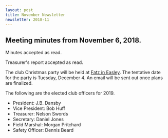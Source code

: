 ```yaml
---
layout: post
title: November Newsletter
newsletter: 2018-11
---
```

## Meeting minutes from November 6, 2018.

Minutes accepted as read.

Treasurer's report accepted as read.

The club Christmas party will be held at [Fatz in
Easley](https://goo.gl/maps/q6xZ7a8ugaM2). The tentative date for the party is
Tuesday, December 4. An email will be sent out once plans are finalized.

The following are the elected club officers for 2019.

- President: J.B. Dansby
- Vice President: Bob Huff
- Treasurer: Nelson Swords
- Secretary: Daniel Jones
- Field Marshal: Morgan Pritchard
- Safety Officer: Dennis Beard
